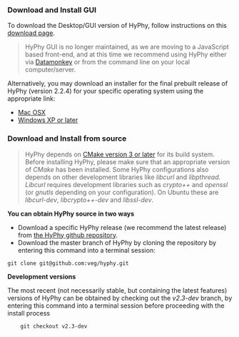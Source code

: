 ### Download and Install GUI

To download the Desktop/GUI version of HyPhy, follow instructions on this [download page](http://hyphy.org/w/index.php/Download). 

> HyPhy GUI is no longer maintained, as we are moving to a JavaScript based front-end, and at this time we recommend using HyPhy either via [Datamonkey](http://datamonkey.org) or from the command line on your local computer/server. 

Alternatively, you may download an installer for the final prebuilt release of HyPhy (version 2.2.4) for your specific operating system using the appropriate link:

* [Mac OSX](https://github.com/veg/hyphy/releases/download/2.2.4/hyphy.dmg)
* [Windows XP or later](https://github.com/veg/hyphy/releases/download/2.2.4/HyPhy2.2.4.exe)


### Download and Install from source

> HyPhy depends on [CMake version 3 or later](https://cmake.org/) for its build system. Before installing HyPhy, please make sure that an appropriate version of *CMake* has been installed. Some HyPhy configurations also depends on other development libraries like *libcurl* and  *libpthread*. *Libcurl* requires development libraries such as  *crypto++* and  *openssl* (or  *gnutls* depending on your configuration). On Ubuntu these are  *libcurl-dev*,  *libcrypto++-dev* and  *libssl-dev*.


**You can obtain HyPhy source in two ways**

* Download a specific HyPhy release (we recommend the latest release) from [the HyPhy github repository](https://github.com/veg/hyphy/releases).
* Download the master branch of HyPhy by cloning the repository by entering this command into a terminal session:

```
git clone git@github.com:veg/hyphy.git
```

**Development versions**

The most recent (not necessarily stable, but containing the latest features) versions of HyPhy can be obtained by checking out the *v2.3-dev* branch, by entering this command into a terminal session before proceeding with the install process

		git checkout v2.3-dev
        
    

